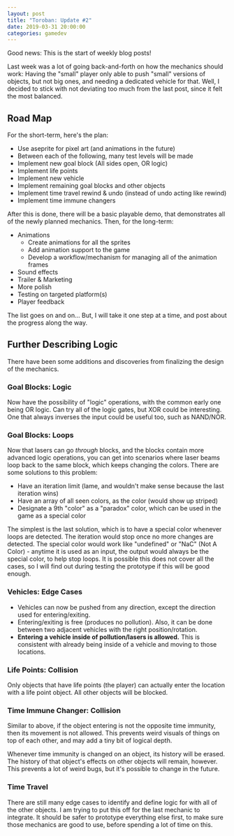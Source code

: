 ```yaml
---
layout: post
title: "Toroban: Update #2"
date: 2019-03-31 20:00:00
categories: gamedev
---
```


Good news: This is the start of weekly blog posts!

Last week was a lot of going back-and-forth on how the mechanics should work: Having the "small" player only able to push "small" versions of objects, but not big ones, and needing a dedicated vehicle for that. Well, I decided to stick with not deviating too much from the last post, since it felt the most balanced.

## Road Map

For the short-term, here's the plan:

* Use aseprite for pixel art (and animations in the future)
* Between each of the following, many test levels will be made
* Implement new goal block (All sides open, OR logic)
* Implement life points
* Implement new vehicle
* Implement remaining goal blocks and other objects
* Implement time travel rewind & undo (instead of undo acting like rewind)
* Implement time immune changers

After this is done, there will be a basic playable demo, that demonstrates all of the newly planned mechanics. Then, for the long-term:

* Animations
  * Create animations for all the sprites
  * Add animation support to the game
  * Develop a workflow/mechanism for managing all of the animation frames
* Sound effects
* Trailer & Marketing
* More polish
* Testing on targeted platform(s)
* Player feedback

The list goes on and on... But, I will take it one step at a time, and post about the progress along the way.

## Further Describing Logic

There have been some additions and discoveries from finalizing the design of the mechanics.

### Goal Blocks: Logic

Now have the possibility of "logic" operations, with the common early one being OR logic. Can try all of the logic gates, but XOR could be interesting. One that always inverses the input could be useful too, such as NAND/NOR.

### Goal Blocks: Loops

Now that lasers can go *through* blocks, and the blocks contain more advanced logic operations, you can get into scenarios where laser beams loop back to the same block, which keeps changing the colors. There are some solutions to this problem:

* Have an iteration limit (lame, and wouldn't make sense because the last iteration wins)
* Have an array of all seen colors, as the color (would show up striped)
* Designate a 9th "color" as a "paradox" color, which can be used in the game as a special color

The simplest is the last solution, which is to have a special color whenever loops are detected. The iteration would stop once no more changes are detected. The special color would work like "undefined" or "NaC" (Not A Color) - anytime it is used as an input, the output would always be the special color, to help stop loops. It is possible this does not cover all the cases, so I will find out during testing the prototype if this will be good enough.

### Vehicles: Edge Cases

* Vehicles can now be pushed from any direction, except the direction used for entering/exiting.
* Entering/exiting is free (produces no pollution). Also, it can be done between two adjacent vehicles with the right position/rotation.
* **Entering a vehicle inside of pollution/lasers is allowed.** This is consistent with already being inside of a vehicle and moving to those locations.

### Life Points: Collision

Only objects that have life points (the player) can actually enter the location with a life point object. All other objects will be blocked.

### Time Immune Changer: Collision

Similar to above, if the object entering is not the opposite time immunity, then its movement is not allowed. This prevents weird visuals of things on top of each other, and may add a tiny bit of logical depth.

Whenever time immunity is changed on an object, its history will be erased. The history of that object's effects on other objects will remain, however. This prevents a lot of weird bugs, but it's possible to change in the future.

### Time Travel

There are still many edge cases to identify and define logic for with all of the other objects. I am trying to put this off for the last mechanic to integrate. It should be safer to prototype everything else first, to make sure those mechanics are good to use, before spending a lot of time on this.